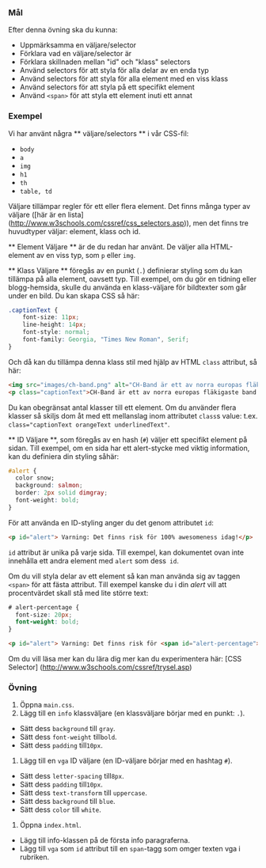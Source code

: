 ### Mål

Efter denna övning ska du kunna:

- Uppmärksamma en väljare/selector
- Förklara vad en väljare/selector är
- Förklara skillnaden mellan "id" och "klass" selectors
- Använd selectors för att styla för alla delar av en enda typ
- Använd selectors för att styla för alla element med en viss klass
- Använd selectors för att styla på ett specifikt element
- Använd `<span>` för att styla ett element inuti ett annat

### Exempel

Vi har använt några ** väljare/selectors ** i vår CSS-fil:

- `body`
- `a`
- `img`
- `h1`
- `th`
- `table, td`

Väljare tillämpar regler för ett eller flera element. Det finns många typer av väljare ([här är en lista] (http://www.w3schools.com/cssref/css_selectors.asp)), men det finns tre huvudtyper väljar: element, klass och id.

** Element Väljare ** är de du redan har använt. De väljer alla HTML-element av en viss typ, som `p` eller `img`.

** Klass Väljare ** föregås av en punkt (`.`) definierar styling som du kan tillämpa på alla element, oavsett typ. Till exempel, om du gör en tidning eller blogg-hemsida, skulle du använda en klass-väljare för bildtexter som går under en bild. Du kan skapa CSS så här:

```css
.captionText {
    font-size: 11px;
    line-height: 14px;
    font-style: normal;
    font-family: Georgia, "Times New Roman", Serif;
}
```


Och då kan du tillämpa denna klass stil med hjälp av HTML `class` attribut, så här:

```html
<img src="images/ch-band.png" alt="CH-Band är ett av norra europas fläkigaste band.">
<p class="captionText">CH-Band är ett av norra europas fläkigaste band. Dom missar aldrig en chans att få äta ba... </p>
```

Du kan obegränsat antal klasser till ett element. Om du använder flera klasser så skiljs dom åt med ett mellanslag inom attributet `class`s value:  t.ex. `class="captionText orangeText underlinedText"`.

** ID Väljare **, som föregås av en hash (`#`) väljer ett specifikt element på sidan. Till exempel, om en sida har ett alert-stycke med viktig information, kan du definiera din styling såhär:

```css
#alert {
  color snow;
  background: salmon;
  border: 2px solid dimgray;
  font-weight: bold;
}
```

För att använda en ID-styling anger du det genom attributet `id`:

```html
<p id="alert"> Varning: Det finns risk för 100% awesomeness idag!</p>
```

`id` attribut är unika på varje sida. Till exempel, kan dokumentet ovan inte innehålla ett andra element med `alert` som dess` id`.

Om du vill styla delar av ett element så kan man använda sig av taggen `<span>` för att fästa attribut. Till exempel kanske du i din *alert* vill att procentvärdet skall stå med lite större text:

```css
# alert-percentage {
  font-size: 20px;
  font-weight: bold;
}
```

```html
<p id="alert"> Varning: Det finns risk för <span id="alert-percentage">100%</ span> awesomeness idag!</p>
```

Om du vill läsa mer kan du lära dig mer kan du experimentera här: [CSS Selector] (http://www.w3schools.com/cssref/trysel.asp)

### Övning

1. Öppna `main.css`.
1. Lägg till en `info` klassväljare (en klassväljare börjar med en punkt: `.`).
- Sätt dess `background` till `gray`.
- Sätt dess `font-weight` till`bold`.
- Sätt dess `padding` till`10px`.
1. Lägg till en `vga` ID väljare (en ID-väljare börjar med en hashtag  `#`).
- Sätt dess `letter-spacing` till`8px`.
- Sätt dess `padding` till`10px`.
- Sätt dess `text-transform` till `uppercase`.
- Sätt dess `background` till `blue`.
- Sätt dess `color` till `white`.
1. Öppna `index.html`.
- Lägg till info-klassen på de första info paragraferna.
- Lägg till `vga` som `id` attribut till en `span`-tagg som omger texten vga i rubriken.

